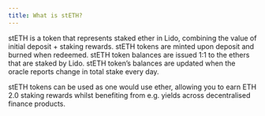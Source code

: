 ```yaml
---
title: What is stETH?
---
```


stETH is a token that represents staked ether in Lido, combining the value of initial deposit + staking rewards. stETH tokens are minted upon deposit and burned when redeemed. stETH token balances are issued 1:1 to the ethers that are staked by Lido. stETH token’s balances are updated when the oracle reports change in total stake every day.

stETH tokens can be used as one would use ether, allowing you to earn ETH 2.0 staking rewards whilst benefiting from e.g. yields across decentralised finance products.
